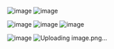 ![image](https://github.com/LOORDyassin/portfolio/assets/151580584/517a1a26-8f62-4c4e-bb11-c8a7196d3f73) ![image](https://github.com/LOORDyassin/portfolio/assets/151580584/e271fc10-f562-4dbf-aefb-754f1ad0a33b)

![image](https://github.com/LOORDyassin/portfolio/assets/151580584/8edb672a-58bc-4f0c-9857-c5b87c5f715a) ![image](https://github.com/LOORDyassin/portfolio/assets/151580584/7573b492-fe66-49f7-98ee-4bb96fa9555d) ![image](https://github.com/LOORDyassin/portfolio/assets/151580584/85e89b6c-4bdf-42ee-9264-b06d2f63af97)

![image](https://github.com/LOORDyassin/portfolio/assets/151580584/bcd100bb-970a-4a77-a416-a769a801d736) ![Uploading image.png…]()


